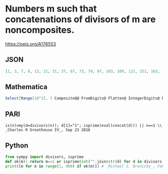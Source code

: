 # Numbers m such that concatenations of divisors of m are noncomposites\.
https://oeis.org/A176553
## JSON
```JSON
[1, 3, 7, 9, 13, 21, 31, 37, 67, 73, 79, 97, 103, 109, 121, 151, 163, 181, 183, 193, 219, 223, 229, 237, 277, 283, 307, 363, 367, 373, 381, 409, 433, 439, 471, 487, 489, 499, 511, 523, 571, 601, 603, 607, 613, 619, 657, 669, 709, 733, 787, 811, 817, 819, 823, 841, 867]
```
## Mathematica
```Mathematica
Select[Range[10^3], ! CompositeQ@ FromDigits@ Flatten@ IntegerDigits@ Divisors@ # &] (* _Michael De Vlieger_, Sep 23 2016 *)
```
## PARI
```PARI
is(n)=my(d=divisors(n)); d[1]="1"; isprime(eval(concat(d))) || n==1 \\ _Charles R Greathouse IV_, Sep 23 2016
```
## Python
```Python
from sympy import divisors, isprime
def ok(m): return m==1 or isprime(int("".join(str(d) for d in divisors(m))))
print([m for m in range(1, 900) if ok(m)]) # _Michael S. Branicky_, Feb 05 2022
```
